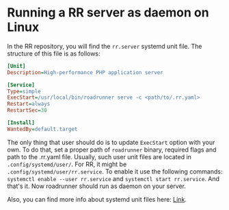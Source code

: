 # Running a RR server as daemon on Linux

In the RR repository, you will find the `rr.server` systemd unit file. The structure of this file is as follows:

```ini
[Unit]
Description=High-performance PHP application server

[Service]
Type=simple
ExecStart=/usr/local/bin/roadrunner serve -c <path/to/.rr.yaml>
Restart=always
RestartSec=30

[Install]
WantedBy=default.target 
``` 

The only thing that user should do is to update `ExecStart` option with your own. To do that, set a proper path of `roadrunner` binary, required flags and path to the .rr.yaml file.
Usually, such user unit files are located in `.config/systemd/user/`. For RR, it might be `.config/systemd/user/rr.service`. To enable it use the following commands: `systemctl enable --user rr.service` and `systemctl start rr.service`. And that's it. Now roadrunner should run as daemon on your server.

Also, you can find more info about systemd unit files here: [Link](https://wiki.archlinux.org/index.php/systemd#Writing_unit_files).
